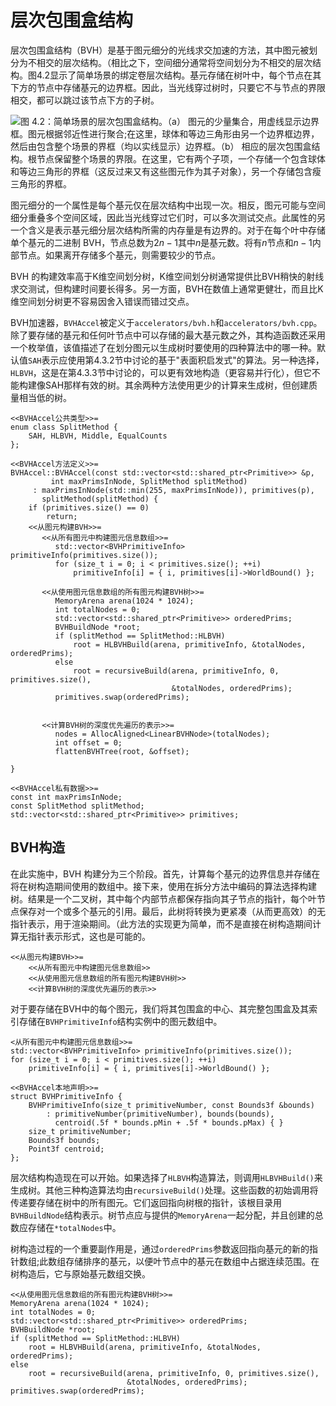 # 层次包围盒结构

层次包围盒结构（BVH）是基于图元细分的光线求交加速的方法，其中图元被划分为不相交的层次结构。（相比之下，空间细分通常将空间划分为不相交的层次结构。图4.2显示了简单场景的绑定卷层次结构。基元存储在树叶中，每个节点在其下方的节点中存储基元的边界框。因此，当光线穿过树时，只要它不与节点的界限相交，都可以跳过该节点下方的子树。

<img src="https://www.pbr-book.org/3ed-2018/Primitives_and_Intersection_Acceleration/Primitives and hierarchy.svg">图 4.2：简单场景的层次包围盒结构。（a） 图元的少量集合，用虚线显示边界框。图元根据邻近性进行聚合;在这里，球体和等边三角形由另一个边界框边界，然后由包含整个场景的界框（均以实线显示）边界框。（b） 相应的层次包围盒结构。根节点保留整个场景的界限。在这里，它有两个子项，一个存储一个包含球体和等边三角形的界框（这反过来又有这些图元作为其子对象），另一个存储包含瘦三角形的界框。</img>

图元细分的一个属性是每个基元仅在层次结构中出现一次。相反，图元可能与空间细分重叠多个空间区域，因此当光线穿过它们时，可以多次测试交点。此属性的另一个含义是表示基元细分层次结构所需的内存量是有边界的。对于在每个叶中存储单个基元的二进制 BVH，节点总数为$2n - 1$其中$n$是基元数。将有$n$节点和$n - 1$内部节点。如果离开存储多个基元，则需要较少的节点。

BVH 的构建效率高于K维空间划分树，K维空间划分树通常提供比BVH稍快的射线求交测试，但构建时间要长得多。另一方面，BVH在数值上通常更健壮，而且比K维空间划分树更不容易因舍入错误而错过交点。

BVH加速器，`BVHAccel`被定义于`accelerators/bvh.h`和`accelerators/bvh.cpp`。除了要存储的基元和任何叶节点中可以存储的最大基元数之外，其构造函数还采用一个枚举值，该值描述了在划分图元以生成树时要使用的四种算法中的哪一种。默认值`SAH`表示应使用第4.3.2节中讨论的基于"表面积启发式"的算法。另一种选择，`HLBVH`，这是在第4.3.3节中讨论的，可以更有效地构造（更容易并行化），但它不能构建像SAH那样有效的树。其余两种方法使用更少的计算来生成树，但创建质量相当低的树。

```
<<BVHAccel公共类型>>=
enum class SplitMethod {
    SAH, HLBVH, Middle, EqualCounts
};

<<BVHAccel方法定义>>=
BVHAccel::BVHAccel(const std::vector<std::shared_ptr<Primitive>> &p,
         int maxPrimsInNode, SplitMethod splitMethod)
     : maxPrimsInNode(std::min(255, maxPrimsInNode)), primitives(p),
       splitMethod(splitMethod) {
    if (primitives.size() == 0)
        return;
    <<从图元构建BVH>>=
       <<从所有图元中构建图元信息数组>>=
          std::vector<BVHPrimitiveInfo> primitiveInfo(primitives.size());
          for (size_t i = 0; i < primitives.size(); ++i)
              primitiveInfo[i] = { i, primitives[i]->WorldBound() };

       <<从使用图元信息数组的所有图元构建BVH树>>=
          MemoryArena arena(1024 * 1024);
          int totalNodes = 0;
          std::vector<std::shared_ptr<Primitive>> orderedPrims;
          BVHBuildNode *root;
          if (splitMethod == SplitMethod::HLBVH)
              root = HLBVHBuild(arena, primitiveInfo, &totalNodes, orderedPrims);
          else
              root = recursiveBuild(arena, primitiveInfo, 0, primitives.size(),
                                    &totalNodes, orderedPrims);
          primitives.swap(orderedPrims);
          

       <<计算BVH树的深度优先遍历的表示>>=
          nodes = AllocAligned<LinearBVHNode>(totalNodes);
          int offset = 0;
          flattenBVHTree(root, &offset);
          
}

<<BVHAccel私有数据>>=
const int maxPrimsInNode;
const SplitMethod splitMethod;
std::vector<std::shared_ptr<Primitive>> primitives;

```

## BVH构造
在此实施中，BVH 构建分为三个阶段。首先，计算每个基元的边界信息并存储在将在树构造期间使用的数组中。接下来，使用在拆分方法中编码的算法选择构建树。结果是一个二叉树，其中每个内部节点都保存指向其子节点的指针，每个叶节点保存对一个或多个基元的引用。最后，此树将转换为更紧凑（从而更高效）的无指针表示，用于渲染期间。（此方法的实现更为简单，而不是直接在树构造期间计算无指针表示形式，这也是可能的。

```
<<从图元构建BVH>>= 
    <<从所有图元中构建图元信息数组>> 
    <<从使用图元信息数组的所有图元构建BVH树>> 
    <<计算BVH树的深度优先遍历的表示>> 
```

对于要存储在BVH中的每个图元，我们将其包围盒的中心、其完整包围盒及其索引存储在`BVHPrimitiveInfo`结构实例中的图元数组中。

```
<从所有图元中构建图元信息数组>>=
std::vector<BVHPrimitiveInfo> primitiveInfo(primitives.size());
for (size_t i = 0; i < primitives.size(); ++i)
    primitiveInfo[i] = { i, primitives[i]->WorldBound() };

<<BVHAccel本地声明>>= 
struct BVHPrimitiveInfo {
    BVHPrimitiveInfo(size_t primitiveNumber, const Bounds3f &bounds)
        : primitiveNumber(primitiveNumber), bounds(bounds),
          centroid(.5f * bounds.pMin + .5f * bounds.pMax) { }
    size_t primitiveNumber;
    Bounds3f bounds;
    Point3f centroid;
};
```

层次结构构造现在可以开始。如果选择了`HLBVH`构造算法，则调用`HLBVHBuild()`来生成树。其他三种构造算法均由`recursiveBuild()`处理。这些函数的初始调用将传递要存储在树中的所有图元。它们返回指向树根的指针，该根目录用`BVHBuildNode`结构表示。树节点应与提供的`MemoryArena`一起分配，并且创建的总数应存储在`*totalNodes`中。

树构造过程的一个重要副作用是，通过`orderedPrims`参数返回指向基元的新的指针数组;此数组存储排序的基元，以便叶节点中的基元在数组中占据连续范围。在树构造后，它与原始基元数组交换。

```
<<从使用图元信息数组的所有图元构建BVH树>>= 
MemoryArena arena(1024 * 1024);
int totalNodes = 0;
std::vector<std::shared_ptr<Primitive>> orderedPrims;
BVHBuildNode *root;
if (splitMethod == SplitMethod::HLBVH)
    root = HLBVHBuild(arena, primitiveInfo, &totalNodes, orderedPrims);
else
    root = recursiveBuild(arena, primitiveInfo, 0, primitives.size(),
                          &totalNodes, orderedPrims);
primitives.swap(orderedPrims);
```

